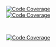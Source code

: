 
[![Code Coverage](https://img.shields.io/badge/Code%20Coverage-86%25-success?style=flat?color=black&color=red)](https://github.com/AnarBalaca/CodeCoverage/actions/workflows/main.yml)
<br>
[![Code Coverage](https://galeri13.uludagsozluk.com/694/internet-mahir_1201478.jpg)](https://github.com/AnarBalaca/CodeCoverage/actions/workflows/main.yml)

<br>

[![Code Coverage](https://github.com/AnarBalaca/CodeCoverage/actions/workflows/main.yml/badge.svg)](https://github.com/AnarBalaca/CodeCoverage/actions/workflows/main.yml)
